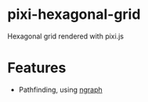# pixi-hexagonal-grid
Hexagonal grid rendered with pixi.js

# Features
- Pathfinding, using [ngraph](https://github.com/anvaka/ngraph.graph)
